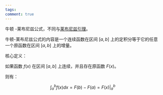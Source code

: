 ```yaml
---
tags: 
comment: true
---
```

牛顿 -莱布尼兹公式，不同与[莱布尼兹引理](莱布尼兹引理.md)。

牛顿-莱布尼兹公式的内容是一个连续函数在区间 $[a,b]$ 上的定积分等于它的任意一个原函数在区间 $[a,b]$ 上的增量。

核心定义：

如果函数 $f(x)$ 在区间 $[a,b]$ 上连续，并且存在原函数 $F(x)$。

则有：

$$
\int_a^bf\left(x\right)dx=F\left(b\right)-F\left(a\right)=F(x)\Big|_a^b
$$
